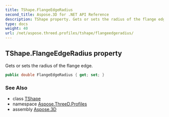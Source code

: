 ```yaml
---
title: TShape.FlangeEdgeRadius
second_title: Aspose.3D for .NET API Reference
description: TShape property. Gets or sets the radius of the flange edge
type: docs
weight: 40
url: /net/aspose.threed.profiles/tshape/flangeedgeradius/
---
```

## TShape.FlangeEdgeRadius property

Gets or sets the radius of the flange edge.

```csharp
public double FlangeEdgeRadius { get; set; }
```

### See Also

* class [TShape](../)
* namespace [Aspose.ThreeD.Profiles](../../tshape/)
* assembly [Aspose.3D](../../../)


